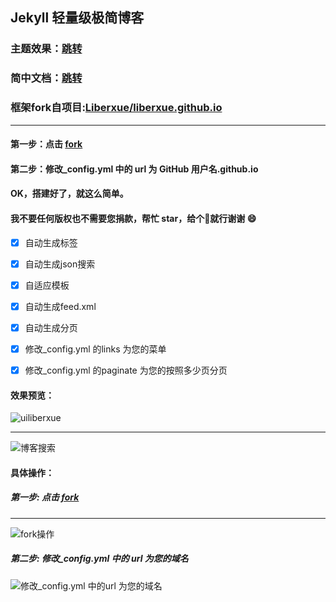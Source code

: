 ## Jekyll 轻量级极简博客

### 主题效果：[跳转](http://yzcjd.github.io)

### 简中文档：[跳转](/ChinaREADME.md)

### 框架fork自项目:[Liberxue/liberxue.github.io](https://github.com/Liberxue/liberxue.github.io)

----------

#### 第一步：点击 [fork](https://github.com/Liberxue/liberxue.github.io#fork-destination-box)

#### 第二步：修改_config.yml 中的 url 为 GitHub 用户名.github.io

#### OK，搭建好了，就这么简单。

#### 我不要任何版权也不需要您捐款，帮忙 star，给个🌟就行谢谢 😄

- [x] 自动生成标签
- [x] 自动生成json搜索
- [x] 自适应模板
- [x] 自动生成feed.xml
- [x] 自动生成分页
- [x] 修改_config.yml 的links 为您的菜单
- [x] 修改_config.yml  的paginate 为您的按照多少页分页


#### 效果预览：

![uiliberxue](https://raw.githubusercontent.com/Liberxue/liberxue.github.io/master/thumbnails/ui.jpg) 
 
 ----------
![博客搜索](https://raw.githubusercontent.com/Liberxue/liberxue.github.io/master/thumbnails/01.gif) 


#### 具体操作：

##### 第一步: 点击 [fork](https://github.com/Liberxue/liberxue.github.io#fork-destination-box)
 
----

![fork操作](https://raw.githubusercontent.com/Liberxue/liberxue.github.io/master/thumbnails/02.gif)
  
  


##### 第二步: 修改_config.yml 中的 url 为您的域名

![修改_config.yml 中的url 为您的域名](https://raw.githubusercontent.com/Liberxue/liberxue.github.io/master/thumbnails/04.gif)

